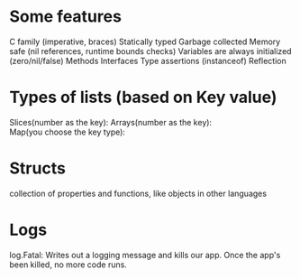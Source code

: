 
# Some features
C family (imperative, braces)
Statically typed
Garbage collected
Memory safe (nil references, runtime bounds checks)
Variables are always initialized (zero/nil/false)
Methods
Interfaces
Type assertions (instanceof)
Reflection

# Types of lists (based on Key value)
Slices(number as the key): 
Arrays(number as the key):  
Map(you choose the key type):

# Structs
collection of properties and functions, like objects in other languages 

# Logs
log.Fatal: Writes out a logging message and kills our app. Once the app's been killed, no more code runs.

